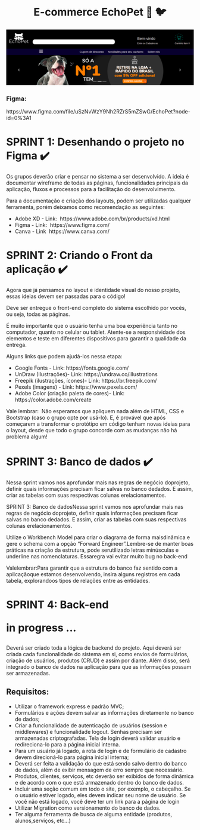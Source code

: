 <h1 align="center"> E-commerce EchoPet 🦁 🐦 </h1>


<img src="new.png">

<h3> Figma: </h3> 
<p>https://www.figma.com/file/uSzNvWzY9Nh2RZrS5mZSwG/EchoPet?node-id=0%3A1 </p>



<h1> SPRINT 1: Desenhando o projeto no Figma ✔️</h1> 
<p> Os grupos deverão criar e pensar no sistema a ser desenvolvido. A ideia é documentar
wireframe de todas as páginas, funcionalidades principais da aplicação, fluxos e processos
para a facilitação do desenvolvimento.</p>



<p> Para a documentação e criação dos layouts, podem ser utilizadas qualquer ferramenta,
porém deixamos como recomendação as seguintes: </p>


<ul> 
    <li> Adobe XD - Link: ​ https://www.adobe.com/br/products/xd.html  </li>
    <li> Figma - Link: ​ https://www.figma.com/  </li>
    <li> Canva - Link ​ https://www.canva.com/   </li>

</ul>




<h1> SPRINT 2: Criando o Front da aplicação ✔️</h1> 
<p> Agora que já pensamos no layout e identidade visual do nosso
projeto, essas ideias devem ser passadas para o código! </p>

<p> Deve ser entregue o front-end completo do sistema escolhido por
vocês, ou seja, todas as páginas. </p>

<p> É muito importante que o usuário tenha uma boa experiência tanto
    no computador, quanto no celular ou tablet. Atente-se a
    responsividade dos elementos e teste em diferentes dispositivos
    para garantir a qualidade da entrega. </p>



<p> Alguns links que podem ajudá-los nessa etapa: </p>



<ul>
    <li> Google Fonts - Link: https://fonts.google.com/ </li>
    <li> UnDraw (Ilustrações)- Link: https://undraw.co/illustrations  </li>
    <li> Freepik (ilustrações, ícones)- Link: https://br.freepik.com/  </li>
    <li>  Pexels (imagens) - Link: ​https://www.pexels.com/</li>
    <li> Adobe Color (criação paleta de cores)- Link: ​https://color.adobe.com/create </li>
</ul>


<p> Vale lembrar: ​ Não esperamos que apliquem nada além de HTML, CSS e
Bootstrap (caso o grupo opte por usá-lo). E, é provável que após
começarem a transformar o protótipo em código tenham novas ideias
para o layout, desde que todo o grupo concorde com as mudanças não há
problema algum! </p>



<h1> SPRINT 3: Banco de dados ✔️</h1> 


<p>
   Nessa sprint vamos nos aprofundar mais nas regras de negócio doprojeto, definir quais informações precisam ficar salvas no banco dedados. E assim, criar as tabelas com suas respectivas colunas erelacionamentos. 
</p>


<p>
    SPRINT 3: Banco de dadosNessa sprint vamos nos aprofundar mais nas regras de negócio doprojeto, definir quais informações precisam ficar salvas no banco dedados. E assim, criar as tabelas com suas respectivas colunas erelacionamentos.
</p>



<p>
    Utilize o Workbench Model para criar o diagrama de forma maisdinâmica e gere o schema com a opção “Forward Engineer”.Lembre-se de manter boas práticas na criação da estrutura, pode serutilizado letras minúsculas e underline nas nomenclaturas. Essaregra vai evitar muito bug no back-end
</p>

<p>
    Valelembrar:Para garantir que a estrutura do banco faz sentido com a aplicaçãoque estamos desenvolvendo, insira alguns registros em cada tabela, explorandoos tipos de relações entre as entidades.
</p>


<h1> SPRINT 4: Back-end <p>in progress ... </p></h1> 

<p>Deverá ser criado toda a lógica de backend do projeto. Aqui deverá ser criada cada funcionalidade do sistema em si, como envios de formulários, criação de
usuários, produtos (CRUD) e assim por diante. Além disso, será integrado o banco de dados na aplicação para que as informações possam ser armazenadas.
</p>

<h2>Requisitos: </h2>

<ul>
    <li>Utilizar o framework express e padrão MVC; </li>
    <li>Formulários e ações devem salvar as informações diretamente no banco de dados;</li>
    <li>Criar a funcionalidade de autenticação de usuários (session e middlewares) e funcionalidade logout. Senhas precisam ser armazenadas criptografadas.
        Tela de login deverá validar usuário e redireciona-lo para a página inicial interna. </li>
    <li>Para um usuário já logado, a rota de login e de formulário de cadastro devem direcioná-lo para página inicial interna;</li>
    <li>Deverá ser feita a validação do que está sendo salvo dentro do banco de dados, além de exibir mensagem de erro sempre que necessário.</li>
    <li>Produtos, clientes, serviços, etc deverão ser exibidos de forma dinâmica e de acordo com o que está armazenado dentro do banco de dados. </li>
    <li>Incluir uma seção comum em todo o site, por exemplo, o cabeçalho. Se o usuário estiver logado, eles devem indicar seu nome de usuário. Se você
        não está logado, você deve ter um link para a página de login </li>
    <li>Utilizar Migration como versionamento do banco de dados.</li>
    <li>Ter alguma ferramenta de busca de alguma entidade (produtos, alunos,serviços, etc...)</li>
</ul>




